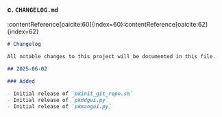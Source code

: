 ### c. `CHANGELOG.md`

:contentReference[oaicite:60]{index=60}:contentReference[oaicite:62]{index=62}

```markdown
# Changelog

All notable changes to this project will be documented in this file.

## 2025-06-02

### Added

- Initial release of `pkinit_git_repo.sh`
- Initial release of `pkddgui.py`
- Initial release of `pkmangui.py`
